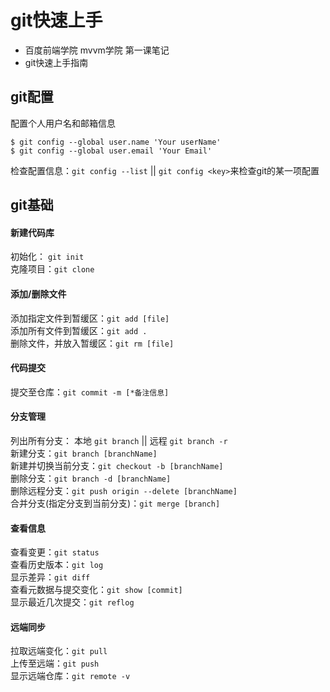 # git快速上手
* 百度前端学院 mvvm学院 第一课笔记
* git快速上手指南
## git配置
配置个人用户名和邮箱信息
    
```
$ git config --global user.name 'Your userName'
$ git config --global user.email 'Your Email'
```

检查配置信息：`git config --list` || `git config <key>`来检查git的某一项配置

## git基础
#### 新建代码库
初始化： `git init`<br />
克隆项目：`git clone`
#### 添加/删除文件
添加指定文件到暂缓区：`git add [file]`<br />
添加所有文件到暂缓区：`git add .`<br />
删除文件，并放入暂缓区：`git rm [file]`
#### 代码提交
提交至仓库：`git commit -m [*备注信息]`
#### 分支管理
列出所有分支： 本地 `git branch` || 远程 `git branch -r`<br />
新建分支：`git branch [branchName]`<br />
新建并切换当前分支：`git checkout -b [branchName]`<br />
删除分支：`git branch -d [branchName]`<br />
删除远程分支：`git push origin --delete [branchName]`<br />
合并分支(指定分支到当前分支)：`git merge [branch]`
#### 查看信息
查看变更：`git status`<br />
查看历史版本：`git log`<br />
显示差异：`git diff`<br />
查看元数据与提交变化：`git show [commit]`<br />
显示最近几次提交：`git reflog`
#### 远端同步
拉取远端变化：`git pull`<br />
上传至远端：`git push`<br />
显示远端仓库：`git remote -v`
